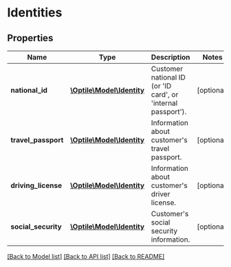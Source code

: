 # Identities

## Properties
Name | Type | Description | Notes
------------ | ------------- | ------------- | -------------
**national_id** | [**\Optile\Model\Identity**](Identity.md) | Customer national ID (or &#39;ID card&#39;, or &#39;internal passport&#39;). | [optional] 
**travel_passport** | [**\Optile\Model\Identity**](Identity.md) | Information about customer&#39;s travel passport. | [optional] 
**driving_license** | [**\Optile\Model\Identity**](Identity.md) | Information about customer&#39;s driver license. | [optional] 
**social_security** | [**\Optile\Model\Identity**](Identity.md) | Customer&#39;s social security information. | [optional] 

[[Back to Model list]](../README.md#documentation-for-models) [[Back to API list]](../README.md#documentation-for-api-endpoints) [[Back to README]](../README.md)


